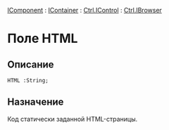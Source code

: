 ﻿---
Link: Com.Ctrl.IBrowser.@HTML
---

[IComponent](topic:Com.Custom.ComClasses.IComponent.Default) :
[IContainer](topic:Com.Custom.ComClasses.IContainer.Default) :
[Ctrl.IControl](topic:Com.Custom.ComClasses.Ctrl.IControl.Default) :
[Ctrl.IBrowser](Default)

# Поле HTML

## Описание

    HTML :String;

## Назначение

Код статически заданной HTML-страницы.



